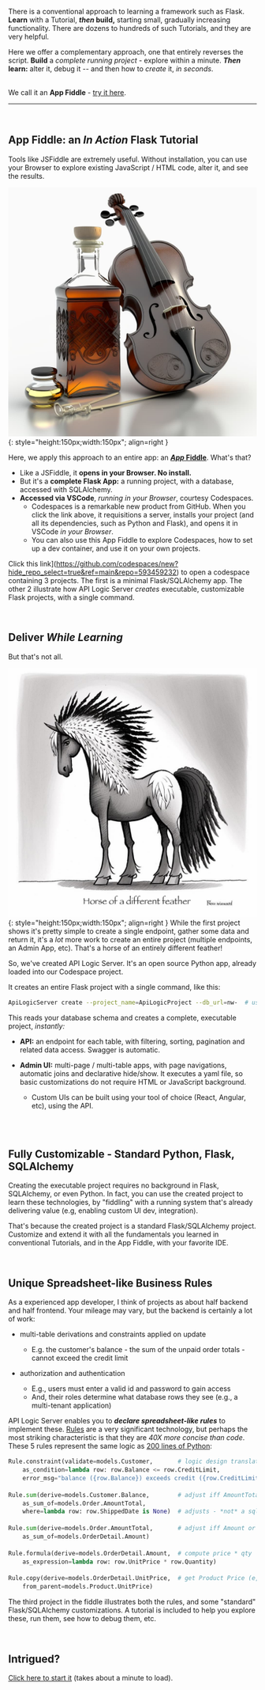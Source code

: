 There is a conventional approach to learning a framework such as Flask.  **Learn** with a Tutorial, ***then* build,** starting small, gradually increasing functionality. There are dozens to hundreds of such Tutorials, and they are very helpful.

Here we offer a complementary approach, one that entirely reverses the script.  **Build** a *complete running project* - explore within a minute.  ***Then* learn:** alter it, debug it -- and then how to *create* it, *in seconds*.
<br><br>

We call it an **App Fiddle** - [try it here](https://github.com/codespaces/new?hide_repo_select=true&ref=main&repo=593459232).

---

&nbsp;

## App Fiddle: an *In Action* Flask Tutorial

Tools like JSFiddle are extremely useful.  Without installation, you can use your Browser to explore existing JavaScript / HTML code, alter it, and see the results.

![Flask Fiddle](images/vscode/app-fiddle/flask-fiddle.jpg){: style="height:150px;width:150px"; align=right }

Here, we apply this approach to an entire app: an [***App* Fiddle**](https://github.com/codespaces/new?hide_repo_select=true&ref=main&repo=593459232).  What's that?

* Like a JSFiddle, it **opens in your Browser.  No install.**
* But it's a **complete Flask App:** a running project, with a database, accessed with SQLAlchemy.
* **Accessed via VSCode**, *running in your Browser*, courtesy Codespaces.
    * Codespaces is a remarkable new product from GitHub.  When you click the link above, it requisitions a server, installs your project (and all its dependencies, such as Python and Flask), and opens it in VSCode *in your Browser*.
    * You can also use this App Fiddle to explore Codespaces, how to set up a dev container, and use it on your own projects.

Click this link](https://github.com/codespaces/new?hide_repo_select=true&ref=main&repo=593459232) to open a codespace containing 3 projects.  The first is a minimal Flask/SQLAlchemy app.  The other 2 illustrate how API Logic Server *creates* executable, customizable Flask projects, with a single command.

&nbsp;

## Deliver *While Learning*

But that's not all.

![Flask Fiddle](images/vscode/app-fiddle/horse-feathers.jpg){: style="height:150px;width:150px"; align=right }
While the first project shows it's pretty simple to create a single endpoint, gather some data and return it, it's a *lot* more work to create an entire project (multiple endpoints, an Admin App, etc).  That's a horse of an entirely different feather!

So, we've created API Logic Server.  It's an open source Python app, already loaded into our Codespace project.

It creates an entire Flask project with a single command, like this:

```bash title="Create a Flask project with this command"
ApiLogicServer create --project_name=ApiLogicProject --db_url=nw-  # use Northwind, no customizations
```

This reads your database schema and creates a complete, executable project, *instantly:*

* **API:** an endpoint for each table, with filtering, sorting, pagination and related data access.  Swagger is automatic.


* **Admin UI:** multi-page / multi-table apps, with page navigations, automatic joins and declarative hide/show.  It executes a yaml file, so basic customizations do not require HTML or JavaScript background.

    * Custom UIs can be built using your tool of choice (React, Angular, etc), using the API.<br><br>


&nbsp;

## Fully Customizable - Standard Python, Flask, SQLAlchemy

Creating the executable project requires no background in Flask, SQLAlchemy, or even Python.  In fact, you can use the created project to learn these technologies, by "fiddling" with a running system that's already delivering value (e.g, enabling custom UI dev, integration).

That's because the created project is a standard Flask/SQLAlchemy project. Customize and extend it with all the fundamentals you learned in conventional Tutorials, and in the App Fiddle, with your favorite IDE.

&nbsp;

## Unique Spreadsheet-like Business Rules

As a experienced app developer, I think of projects as about half backend and half frontend.  Your mileage may vary, but the backend is certainly a lot of work:

* multi-table derivations and constraints applied on update
    * E.g. the customer's balance - the sum of the unpaid order totals - cannot exceed 
the credit limit


* authorization and authentication
    * E.g., users must enter a valid id and password to gain access
    * And, their roles determine what database rows they see (e.g., a multi-tenant application)

API Logic Server enables you to ***declare spreadsheet-like rules*** to implement these.  [Rules](Logic-Why.md) are a very significant technology, but perhaps the most striking characteristic is that they are *40X more concise than code*.  These 5 rules represent the same logic as [200 lines of Python](https://github.com/valhuber/LogicBank/wiki/by-code):

```python title="5 Rules ~- 200 lines of code. Declare in IDE using code completion, debug in debugger."
Rule.constraint(validate=models.Customer,       # logic design translates directly into rules
    as_condition=lambda row: row.Balance <= row.CreditLimit,
    error_msg="balance ({row.Balance}) exceeds credit ({row.CreditLimit})")

Rule.sum(derive=models.Customer.Balance,        # adjust iff AmountTotal or ShippedDate or CustomerID changes
    as_sum_of=models.Order.AmountTotal,
    where=lambda row: row.ShippedDate is None)  # adjusts - *not* a sql select sum...

Rule.sum(derive=models.Order.AmountTotal,       # adjust iff Amount or OrderID changes
    as_sum_of=models.OrderDetail.Amount)

Rule.formula(derive=models.OrderDetail.Amount,  # compute price * qty
    as_expression=lambda row: row.UnitPrice * row.Quantity)

Rule.copy(derive=models.OrderDetail.UnitPrice,  # get Product Price (e,g., on insert, or ProductId change)
    from_parent=models.Product.UnitPrice)
```

The third project in the fiddle illustrates both the rules, and some "standard" Flask/SQLAlchemy customizations.  A tutorial is included to help you explore these, run them, see how to debug them, etc.

&nbsp;

## Intrigued?

[Click here to start it](https://github.com/codespaces/new?hide_repo_select=true&ref=main&repo=593459232)  (takes about a minute to load).
